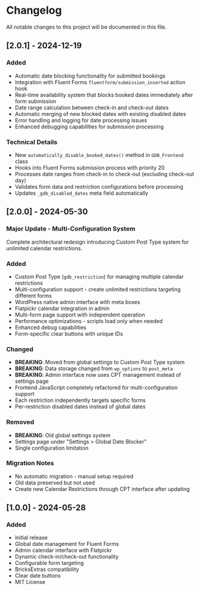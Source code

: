 # Changelog

All notable changes to this project will be documented in this file.

## [2.0.1] - 2024-12-19

### Added
- Automatic date blocking functionality for submitted bookings
- Integration with Fluent Forms `fluentform/submission_inserted` action hook
- Real-time availability system that blocks booked dates immediately after form submission
- Date range calculation between check-in and check-out dates
- Automatic merging of new blocked dates with existing disabled dates
- Error handling and logging for date processing issues
- Enhanced debugging capabilities for submission processing

### Technical Details
- New `automatically_disable_booked_dates()` method in `GDB_Frontend` class
- Hooks into Fluent Forms submission process with priority 20
- Processes date ranges from check-in to check-out (excluding check-out day)
- Validates form data and restriction configurations before processing
- Updates `_gdb_disabled_dates` meta field automatically

## [2.0.0] - 2024-05-30

### Major Update - Multi-Configuration System

Complete architectural redesign introducing Custom Post Type system for unlimited calendar restrictions.

### Added
- Custom Post Type (`gdb_restriction`) for managing multiple calendar restrictions
- Multi-configuration support - create unlimited restrictions targeting different forms
- WordPress native admin interface with meta boxes
- Flatpickr calendar integration in admin
- Multi-form page support with independent operation
- Performance optimizations - scripts load only when needed
- Enhanced debug capabilities
- Form-specific clear buttons with unique IDs

### Changed
- **BREAKING**: Moved from global settings to Custom Post Type system
- **BREAKING**: Data storage changed from `wp_options` to `post_meta`
- **BREAKING**: Admin interface now uses CPT management instead of settings page
- Frontend JavaScript completely refactored for multi-configuration support
- Each restriction independently targets specific forms
- Per-restriction disabled dates instead of global dates

### Removed
- **BREAKING**: Old global settings system
- Settings page under "Settings > Global Date Blocker"
- Single configuration limitation

### Migration Notes
- No automatic migration - manual setup required
- Old data preserved but not used
- Create new Calendar Restrictions through CPT interface after updating

## [1.0.0] - 2024-05-28

### Added
- Initial release
- Global date management for Fluent Forms
- Admin calendar interface with Flatpickr
- Dynamic check-in/check-out functionality
- Configurable form targeting
- BricksExtras compatibility
- Clear date buttons
- MIT License 